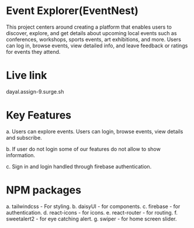 # Event Explorer(EventNest)

This project centers around creating a platform that enables users to discover, explore, and get details about upcoming local events such as conferences, workshops, sports events, art exhibitions, and more. Users can log in, browse events, view detailed info, and leave feedback or ratings for events they attend.

# Live link

dayal.assign-9.surge.sh

# Key Features

a. Users can explore events. Users can login, browse events, view details and subscribe.

b. If user do not login some of our features do not allow to show information.

c. Sign in and login handled through firebase authentication.

# NPM packages

a. tailwindcss - For styling.
b. daisyUI - for components.
c. firebase - for authentication.
d. react-icons - for icons.
e. react-router - for routing.
f. sweetalert2 - for eye catching alert.
g. swiper - for home screen slider.
